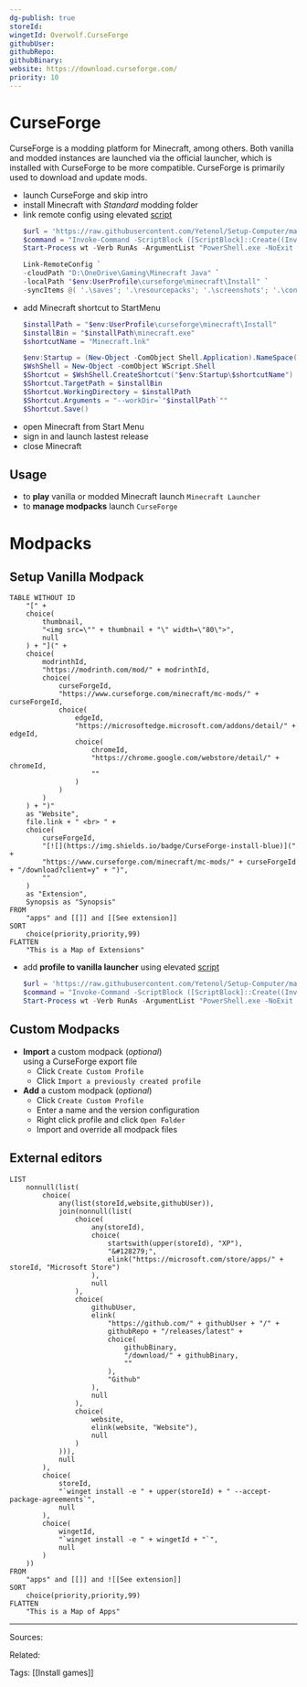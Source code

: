 ```yaml
---
dg-publish: true
storeId: 
wingetId: Overwolf.CurseForge
githubUser: 
githubRepo: 
githubBinary: 
website: https://download.curseforge.com/
priority: 10
---
```


# CurseForge

CurseForge is a modding platform for Minecraft, among others. Both vanilla and modded instances are launched via the official launcher, which is installed with CurseForge to be more compatible. CurseForge is primarily used to download and update mods.

- launch CurseForge and skip intro
- install Minecraft with *Standard* modding folder
- link remote config using elevated [script](../scripts/Sync-MinecraftJava.ps1)
  ```powershell
  $url = 'https://raw.githubusercontent.com/Yetenol/Setup-Computer/main/scripts/Sync-MinecraftJava.ps1'
  $command = "Invoke-Command -ScriptBlock ([ScriptBlock]::Create((Invoke-WebRequest -Uri $url)))"
  Start-Process wt -Verb RunAs -ArgumentList "PowerShell.exe -NoExit -Command $command"
  ```
    ```powershell
    Link-RemoteConfig `
    -cloudPath "D:\OneDrive\Gaming\Minecraft Java" `
    -localPath "$env:UserProfile\curseforge\minecraft\Install" `
    -syncItems @( '.\saves'; '.\resourcepacks'; '.\screenshots'; '.\config'; '.\shaderpacks'; '.\hotbar.nbt'; '.\options.txt'; '.\servers.dat' )
    ```
- add Minecraft shortcut to StartMenu
    ```powershell
    $installPath = "$env:UserProfile\curseforge\minecraft\Install"
    $installBin = "$installPath\minecraft.exe"
    $shortcutName = "Minecraft.lnk"
    
    $env:Startup = (New-Object -ComObject Shell.Application).NameSpace('shell:Startup').Self.Path
    $WshShell = New-Object -comObject WScript.Shell
    $Shortcut = $WshShell.CreateShortcut("$env:Startup\$shortcutName")
    $Shortcut.TargetPath = $installBin
    $Shortcut.WorkingDirectory = $installPath
    $Shortcut.Arguments = "--workDir=`"$installPath`""
    $Shortcut.Save()
    ```
- open Minecraft from Start Menu
- sign in and launch lastest release
- close Minecraft

## Usage

-  to **play** vanilla or modded Minecraft launch `Minecraft Launcher`  
-  to **manage modpacks** launch `CurseForge`  

# Modpacks

## Setup Vanilla Modpack

```dataview
TABLE WITHOUT ID
    "[" +
    choice(
        thumbnail,
        "<img src=\"" + thumbnail + "\" width=\"80\">",
        null
    ) + "](" +
    choice(
        modrinthId,
        "https://modrinth.com/mod/" + modrinthId,
        choice(
            curseForgeId,
            "https://www.curseforge.com/minecraft/mc-mods/" + curseForgeId,
            choice(
                edgeId,
                "https://microsoftedge.microsoft.com/addons/detail/" + edgeId,
                choice(
                    chromeId,
                    "https://chrome.google.com/webstore/detail/" + chromeId,
                    ""   
                )
            )
        )
    ) + ")"
    as "Website",
    file.link + " <br> " +
    choice(
        curseForgeId,
        "[![](https://img.shields.io/badge/CurseForge-install-blue)](" + 
        "https://www.curseforge.com/minecraft/mc-mods/" + curseForgeId + "/download?client=y" + ")",
        ""
    )
    as "Extension",
    Synopsis as "Synopsis"
FROM
    "apps" and [[]] and [[See extension]]
SORT
    choice(priority,priority,99)
FLATTEN
    "This is a Map of Extensions"
```

- add **profile to vanilla launcher** using elevated [script](../scripts/Link-MinecraftFabric.ps1)
  ```powershell
  $url = 'https://raw.githubusercontent.com/Yetenol/Setup-Computer/main/scripts/Link-MinecraftFabric.ps1'
  $command = "Invoke-Command -ScriptBlock ([ScriptBlock]::Create((Invoke-WebRequest -Uri $url)))"
  Start-Process wt -Verb RunAs -ArgumentList "PowerShell.exe -NoExit -Command $command"
  ```

## Custom Modpacks

- **Import** a custom modpack (_optional_)  
  using a CurseForge export file
  - Click `Create Custom Profile`
  - Click `Import a previously created profile`
- **Add** a custom modpack (_optional_)  
  - Click `Create Custom Profile`
  - Enter a name and the version configuration
  - Right click profile and click `Open Folder`
  - Import and override all modpack files

## External editors

```dataview
LIST
    nonnull(list(
        choice(
            any(list(storeId,website,githubUser)),
            join(nonnull(list(
                choice(
                    any(storeId),
                    choice(
                        startswith(upper(storeId), "XP"),
                        "&#128279;",
                        elink("https://microsoft.com/store/apps/" + storeId, "Microsoft Store")
                    ),
                    null
                ),
                choice(
                    githubUser,
                    elink(
                        "https://github.com/" + githubUser + "/" + 
                        githubRepo + "/releases/latest" + 
                        choice(
                            githubBinary,
                            "/download/" + githubBinary,
                            ""
                        ),
                        "Github"
                    ),
                    null
                ),
                choice(
                    website,
                    elink(website, "Website"),
                    null
                )
            ))),
            null
        ),
        choice(
            storeId,
            "`winget install -e " + upper(storeId) + " --accept-package-agreements`",
            null
        ),
        choice(
            wingetId,
            "`winget install -e " + wingetId + "`",
            null
        )
    ))
FROM
    "apps" and [[]] and ![[See extension]]
SORT
    choice(priority,priority,99)
FLATTEN
    "This is a Map of Apps"
```



---


Sources:

Related:

Tags:
[[Install games]]